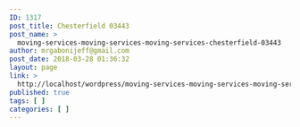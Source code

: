 ```yaml
---
ID: 1317
post_title: Chesterfield 03443
post_name: >
  moving-services-moving-services-moving-services-chesterfield-03443
author: mrgabonijeff@gmail.com
post_date: 2018-03-28 01:36:32
layout: page
link: >
  http://localhost/wordpress/moving-services-moving-services-moving-services-chesterfield-03443/
published: true
tags: [ ]
categories: [ ]
---
```

